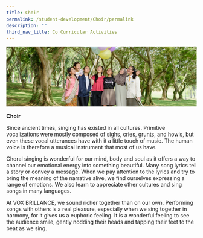 ```yaml
---
title: Choir
permalink: /student-development/Choir/permalink
description: ""
third_nav_title: Co Curricular Activities
---
```

![](/images/Visual-Performing-Arts-banner.jpg)

**Choir**

Since ancient times, singing has existed in all cultures. Primitive vocalizations were mostly composed of sighs, cries, grunts, and howls, but even these vocal utterances have with it a little touch of music. The human voice is therefore a musical instrument that most of us have.

Choral singing is wonderful for our mind, body and soul as it offers a way to channel our emotional energy into something beautiful. Many song lyrics tell a story or convey a message. When we pay attention to the lyrics and try to bring the meaning of the narrative alive, we find ourselves expressing a range of emotions. We also learn to appreciate other cultures and sing songs in many languages.

At VOX BRILLANCE, we sound richer together than on our own. Performing songs with others is a real pleasure, especially when we sing together in harmony, for it gives us a euphoric feeling. It is a wonderful feeling to see the audience smile, gently nodding their heads and tapping their feet to the beat as we sing.